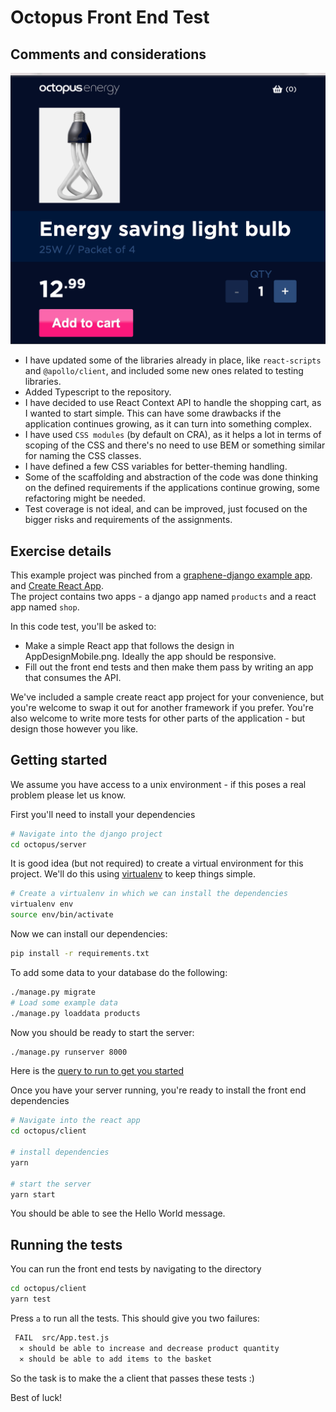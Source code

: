 # Octopus Front End Test

## Comments and considerations

![Demo image](./demo.gif)

- I have updated some of the libraries already in place, like `react-scripts` and `@apollo/client`, and included some new ones related to testing libraries.
- Added Typescript to the repository.
- I have decided to use React Context API to handle the shopping cart, as I wanted to start simple. This can have some drawbacks if the application continues growing, as it can turn into something complex.
- I have used `CSS modules` (by default on CRA), as it helps a lot in terms of scoping of the CSS and there's no need to use BEM or something similar for naming the CSS classes.
- I have defined a few CSS variables for better-theming handling.
- Some of the scaffolding and abstraction of the code was done thinking on the defined requirements if the applications continue growing, some refactoring might be needed.
- Test coverage is not ideal, and can be improved, just focused on the bigger risks and requirements of the assignments. 

## Exercise details

This example project was pinched from a
[graphene-django example app](https://github.com/graphql-python/graphene-django/tree/master/server/app).
and [Create React App](https://create-react-app.dev/docs/getting-started/).  
The project contains two apps - a django app named `products` and a react app
named `shop`.

In this code test, you'll be asked to:

-   Make a simple React app that follows the design in AppDesignMobile.png. Ideally the app should be responsive.
-   Fill out the front end tests and then make them pass by writing an app that consumes the API.

We've included a sample create react app project for your convenience, but you're welcome to swap
it out for another framework if you prefer. You're also welcome to write more tests for other
parts of the application - but design those however you like.

## Getting started

We assume you have access to a unix environment - if this poses a real problem please let us know.

First you'll need to install your dependencies

```bash
# Navigate into the django project
cd octopus/server
```

It is good idea (but not required) to create a virtual environment
for this project. We'll do this using
[virtualenv](http://docs.python-guide.org/en/latest/dev/virtualenvs/)
to keep things simple.

```bash
# Create a virtualenv in which we can install the dependencies
virtualenv env
source env/bin/activate
```

Now we can install our dependencies:

```bash
pip install -r requirements.txt
```

To add some data to your database do the following:

```bash
./manage.py migrate
# Load some example data
./manage.py loaddata products
```

Now you should be ready to start the server:

```bash
./manage.py runserver 8000
```

Here is the [query to run to get you started](http://127.0.0.1:8000/graphql#operationName=getProductById&query=query%20getProductById%20%7B%0A%20%20product(productId%3A%201)%20%7B%0A%20%20%20%20id%0A%20%20%20%20name%0A%20%20%20%20power%0A%20%20%20%20description%0A%20%20%20%20price%0A%20%20%20%20quantity%0A%20%20%20%20brand%0A%20%20%20%20weight%0A%20%20%20%20height%0A%20%20%20%20width%0A%20%20%20%20length%0A%20%20%20%20modelCode%0A%20%20%20%20colour%0A%20%20%20%20imgUrl%0A%20%20%7D%0A%7D%0A)


Once you have your server running, you're ready to install the front end dependencies

```bash
# Navigate into the react app
cd octopus/client

# install dependencies
yarn

# start the server
yarn start
```

You should be able to see the Hello World message.

## Running the tests

You can run the front end tests by navigating to the directory

```bash
cd octopus/client
yarn test
```

Press `a` to run all the tests. This should give you two failures:

```bash
 FAIL  src/App.test.js
  ✕ should be able to increase and decrease product quantity
  ✕ should be able to add items to the basket
```

So the task is to make the a client that passes these tests :)

Best of luck!
